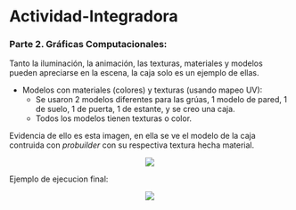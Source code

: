 # Actividad-Integradora
### Parte 2. Gráficas Computacionales:
Tanto la iluminación, la animación, las texturas, materiales y modelos pueden apreciarse en la escena, la caja solo es un ejemplo de ellas.
- Modelos con materiales (colores) y texturas (usando mapeo UV):
  - Se usaron 2 modelos diferentes para las grúas, 1 modelo de pared, 1 de suelo, 1 de puerta, 1 de estante, y se creo una caja. 
  - Todos los modelos tienen texturas o color. 

Evidencia de ello es esta imagen, en ella se ve el modelo de la caja contruida con *probuilder* con su respectiva textura hecha material.
<p align="center">
  <img src="https://github.com/AbrahamMMz/Actividad-Integradora/blob/main/cajaAbraham2.png" />
</p>

Ejemplo de ejecucion final:

<p align="center">
  <img src="https://github.com/AbrahamMMz/Actividad-Integradora/blob/main/evidencia.gif" />
</p>


